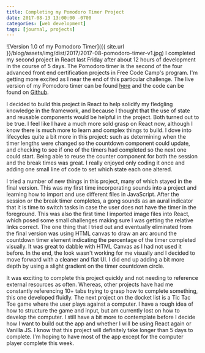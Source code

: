 ```yaml
---
title: Completing my Pomodoro Timer Project
date: 2017-08-13 13:00:00 -0700
categories: [web development]
tags: [journal, projects]
---
```

![Version 1.0 of my Pomodoro Timer]({{ site.url }}/blog/assets/img/dist/2017/2017-08-pomodoro-timer-v1.jpg)
I completed my second project in React last Friday after about 12 hours of development in the course of 5 days. The Pomodoro timer is the second of the four advanced front end certification projects in Free Code Camp's program. I'm getting more excited as I near the end of this particular challenge. The live version of my Pomodoro timer can be found [here](http://dslemay.com/projects/pomodoro-timer/) and the code can be found on [Github](https://github.com/dslemay/pomodoro-timer).

I decided to build this project in React to help solidify my fledgling knowledge in the framework, and because I thought that the use of state and reusable components would be helpful in the project. Both turned out to be true. I feel like I have a much more sold grasp on React now, although I know there is much more to learn and complex things to build. I dove into lifecycles quite a bit more in this project: such as determining when the timer lengths were changed so the countdown component could update, and checking to see if one of the timers had completed so the next one could start. Being able to reuse the counter component for both the session and the break times was great. I really enjoyed only coding it once and adding one small line of code to set which state each one altered.
<!--more-->
I tried a number of new things in this project, many of which stayed in the final version. This was my first time incorporating sounds into a project and learning how to import and use different files in JavaScript. After the session or the break timer completes, a gong sounds as an aural indicator that it is time to switch tasks in case the user does not have the timer in the foreground. This was also the first time I imported image files into React, which posed some small challenges making sure I was getting the relative links correct. The one thing that I tried out and eventually eliminated from the final version was using HTML canvas to draw an arc around the countdown timer element indicating the percentage of the timer completed visually. It was great to dabble with HTML Canvas as I had not used it before. In the end, the look wasn't working for me visually and I decided to move forward with a cleaner and flat UI. I did end up adding a bit more depth by using a slight gradient on the timer countdown circle.

It was exciting to complete this project quickly and not needing to reference external resources as often. Whereas, other projects have had me constantly referencing 10+ tabs trying to grasp how to complete something, this one developed fluidly. The next project on the docket list is a Tic Tac Toe game where the user plays against a computer. I have a rough idea of how to structure the game and input, but am currently lost on how to develop the computer. I still have a bit more to contemplate before I decide how I want to build out the app and whether I will be using React again or Vanilla JS. I know that this project will definitely take longer than 5 days to complete. I'm hoping to have most of the app except for the computer player complete this week.
